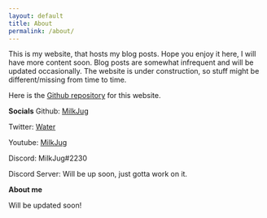 ```yaml
---
layout: default
title: About
permalink: /about/
---
```


This is my website, that hosts my blog posts. Hope you enjoy it here, I will have more content soon. Blog posts are somewhat infrequent and will be updated occasionally. The website is under construction, so stuff might be different/missing from time to time.

Here is the [Github repository](https://github.com/MilkJug1/milkjug1.github.io/) for this website.

**Socials**
Github: [MilkJug](https://github.com/MilkJug1/)

Twitter: [Water](https://twitter.com/sagan_crawford/)

Youtube: [MilkJug](https://www.youtube.com/channel/UCQddmybOTQu_xz0Pl1sgwGQ)

Discord: MilkJug#2230

Discord Server: Will be up soon, just gotta work on it.


**About me**

Will be updated soon!
